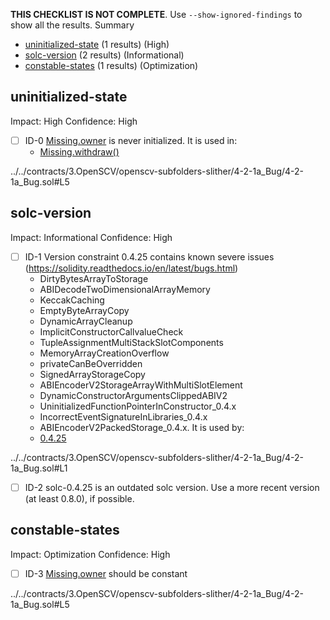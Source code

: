 **THIS CHECKLIST IS NOT COMPLETE**. Use `--show-ignored-findings` to show all the results.
Summary
 - [uninitialized-state](#uninitialized-state) (1 results) (High)
 - [solc-version](#solc-version) (2 results) (Informational)
 - [constable-states](#constable-states) (1 results) (Optimization)
## uninitialized-state
Impact: High
Confidence: High
 - [ ] ID-0
[Missing.owner](../../contracts/3.OpenSCV/openscv-subfolders-slither/4-2-1a_Bug/4-2-1a_Bug.sol#L5) is never initialized. It is used in:
	- [Missing.withdraw()](../../contracts/3.OpenSCV/openscv-subfolders-slither/4-2-1a_Bug/4-2-1a_Bug.sol#L21-L31)

../../contracts/3.OpenSCV/openscv-subfolders-slither/4-2-1a_Bug/4-2-1a_Bug.sol#L5


## solc-version
Impact: Informational
Confidence: High
 - [ ] ID-1
Version constraint 0.4.25 contains known severe issues (https://solidity.readthedocs.io/en/latest/bugs.html)
	- DirtyBytesArrayToStorage
	- ABIDecodeTwoDimensionalArrayMemory
	- KeccakCaching
	- EmptyByteArrayCopy
	- DynamicArrayCleanup
	- ImplicitConstructorCallvalueCheck
	- TupleAssignmentMultiStackSlotComponents
	- MemoryArrayCreationOverflow
	- privateCanBeOverridden
	- SignedArrayStorageCopy
	- ABIEncoderV2StorageArrayWithMultiSlotElement
	- DynamicConstructorArgumentsClippedABIV2
	- UninitializedFunctionPointerInConstructor_0.4.x
	- IncorrectEventSignatureInLibraries_0.4.x
	- ABIEncoderV2PackedStorage_0.4.x.
It is used by:
	- [0.4.25](../../contracts/3.OpenSCV/openscv-subfolders-slither/4-2-1a_Bug/4-2-1a_Bug.sol#L1)

../../contracts/3.OpenSCV/openscv-subfolders-slither/4-2-1a_Bug/4-2-1a_Bug.sol#L1


 - [ ] ID-2
solc-0.4.25 is an outdated solc version. Use a more recent version (at least 0.8.0), if possible.

## constable-states
Impact: Optimization
Confidence: High
 - [ ] ID-3
[Missing.owner](../../contracts/3.OpenSCV/openscv-subfolders-slither/4-2-1a_Bug/4-2-1a_Bug.sol#L5) should be constant 

../../contracts/3.OpenSCV/openscv-subfolders-slither/4-2-1a_Bug/4-2-1a_Bug.sol#L5


